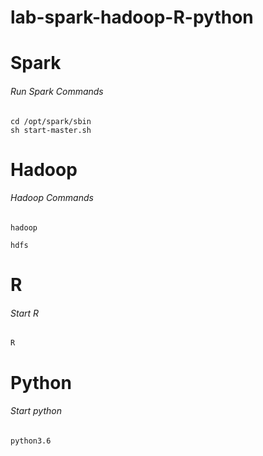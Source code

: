 # lab-spark-hadoop-R-python

# Spark

<h6> Run Spark Commands </h6>

````
cd /opt/spark/sbin
sh start-master.sh
````

# Hadoop

<h6> Hadoop Commands </h6>

````
hadoop
````

````
hdfs
````


# R

<h6> Start R </h6>

````
R
````


# Python

<h6> Start python </h6>

````
python3.6
````

